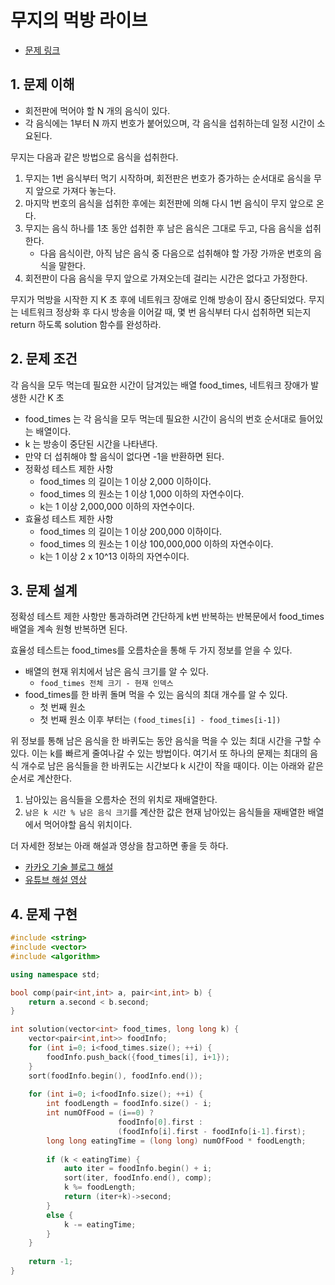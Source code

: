 # 무지의 먹방 라이브
- [문제 링크](https://programmers.co.kr/learn/courses/30/lessons/42891)

## 1. 문제 이해
- 회전판에 먹어야 할 N 개의 음식이 있다.
- 각 음식에는 1부터 N 까지 번호가 붙어있으며, 각 음식을 섭취하는데 일정 시간이 소요된다.

무지는 다음과 같은 방법으로 음식을 섭취한다.
1. 무지는 1번 음식부터 먹기 시작하며, 회전판은 번호가 증가하는 순서대로 음식을 무지 앞으로 가져다 놓는다.
2. 마지막 번호의 음식을 섭취한 후에는 회전판에 의해 다시 1번 음식이 무지 앞으로 온다.
3. 무지는 음식 하나를 1초 동안 섭취한 후 남은 음식은 그대로 두고, 다음 음식을 섭취한다.
    - 다음 음식이란, 아직 남은 음식 중 다음으로 섭취해야 할 가장 가까운 번호의 음식을 말한다.
5. 회전판이 다음 음식을 무지 앞으로 가져오는데 걸리는 시간은 없다고 가정한다.

무지가 먹방을 시작한 지 K 초 후에 네트워크 장애로 인해 방송이 잠시 중단되었다.
무지는 네트워크 정상화 후 다시 방송을 이어갈 때, 몇 번 음식부터 다시 섭취하면 되는지 return 하도록 solution 함수를 완성하라.

## 2. 문제 조건
각 음식을 모두 먹는데 필요한 시간이 담겨있는 배열 food_times, 네트워크 장애가 발생한 시간 K 초
- food_times 는 각 음식을 모두 먹는데 필요한 시간이 음식의 번호 순서대로 들어있는 배열이다.
- k 는 방송이 중단된 시간을 나타낸다.
- 만약 더 섭취해야 할 음식이 없다면 -1을 반환하면 된다.
- 정확성 테스트 제한 사항
    - food_times 의 길이는 1 이상 2,000 이하이다.
    - food_times 의 원소는 1 이상 1,000 이하의 자연수이다.
    - k는 1 이상 2,000,000 이하의 자연수이다.
- 효율성 테스트 제한 사항
    - food_times 의 길이는 1 이상 200,000 이하이다.
    - food_times 의 원소는 1 이상 100,000,000 이하의 자연수이다.
    - k는 1 이상 2 x 10^13 이하의 자연수이다.

## 3. 문제 설계
정확성 테스트 제한 사항만 통과하려면 간단하게 k번 반복하는 반복문에서 food_times 배열을 계속 원형 반복하면 된다.

효율성 테스트는 food_times를 오름차순을 통해 두 가지 정보를 얻을 수 있다.
- 배열의 현재 위치에서 남은 음식 크기를 알 수 있다.
    - `food_times 전체 크기 - 현재 인덱스`
- food_times를 한 바퀴 돌며 먹을 수 있는 음식의 최대 개수를 알 수 있다.
    - 첫 번째 원소
    - 첫 번째 원소 이후 부터는 `(food_times[i] - food_times[i-1])`

위 정보를 통해 남은 음식을 한 바퀴도는 동안 음식을 먹을 수 있는 최대 시간을 구할 수 있다. 이는 k를 빠르게 줄여나갈 수 있는 방법이다. 여기서 또 하나의 문제는 최대의 음식 개수로 남은 음식들을 한 바퀴도는 시간보다 k 시간이 작을 때이다. 이는 아래와 같은 순서로 계산한다.
1. 남아있는 음식들을 오름차순 전의 위치로 재배열한다.
2. `남은 k 시간 % 남은 음식 크기`를 계산한 값은 현재 남아있는 음식들을 재배열한 배열에서 먹어야할 음식 위치이다.

더 자세한 정보는 아래 해설과 영상을 참고하면 좋을 듯 하다.
- [카카오 기술 블로그 해설](https://tech.kakao.com/2018/09/21/kakao-blind-recruitment-for2019-round-1/)
- [유튜브 해설 영상](https://www.youtube.com/watch?v=4MWxAt4fx5I&list=PL3-B256rKFGF72fjZDH66mC5HdpUlLy4p&index=11&t=0s)

## 4. 문제 구현

```cpp
#include <string>
#include <vector>
#include <algorithm>

using namespace std;

bool comp(pair<int,int> a, pair<int,int> b) {
    return a.second < b.second;
}

int solution(vector<int> food_times, long long k) {
    vector<pair<int,int>> foodInfo;
    for (int i=0; i<food_times.size(); ++i) {
        foodInfo.push_back({food_times[i], i+1});
    }
    sort(foodInfo.begin(), foodInfo.end());
    
    for (int i=0; i<foodInfo.size(); ++i) {
        int foodLength = foodInfo.size() - i;
        int numOfFood = (i==0) ?
                        foodInfo[0].first :
                        (foodInfo[i].first - foodInfo[i-1].first);
        long long eatingTime = (long long) numOfFood * foodLength;
        
        if (k < eatingTime) {
            auto iter = foodInfo.begin() + i;
            sort(iter, foodInfo.end(), comp);
            k %= foodLength;
            return (iter+k)->second;
        }
        else {
            k -= eatingTime;
        }
    }
    
    return -1;
}
```